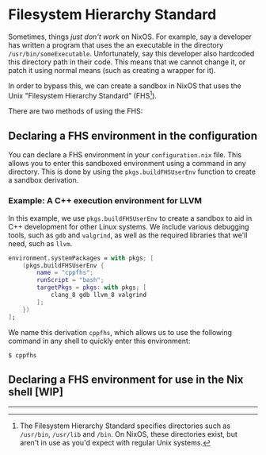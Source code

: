 # Filesystem Hierarchy Standard

Sometimes, things _just don't work_ on NixOS. For example, say a developer has written a program that uses the an executable in the directory `/usr/bin/someExecutable`. Unfortunately, say this developer also hardcoded this directory path in their code. This means that we cannot change it, or patch it using normal means (such as creating a wrapper for it).

In order to bypass this, we can create a sandbox in NixOS that uses the Unix "Filesystem Hierarchy Standard" (FHS[^1]).

There are two methods of using the FHS:

## Declaring a FHS environment in the configuration

You can declare a FHS environment in your `configuration.nix` file. This allows you to enter this sandboxed environment using a command in any directory. This is done by using the `pkgs.buildFHSUserEnv` function to create a sandbox derivation.

### Example: A C++ execution environment for LLVM

In this example, we use `pkgs.buildFHSUserEnv` to create a sandbox to aid in C++ development for other Linux systems. We include various debugging tools, such as `gdb` and `valgrind`, as well as the required libraries that we'll need, such as `llvm`.

```nix
environment.systemPackages = with pkgs; [
    (pkgs.buildFHSUserEnv {
        name = "cppfhs";
        runScript = "bash";
        targetPkgs = pkgs: with pkgs; [
        	clang_8 gdb llvm_8 valgrind
        ]; 
    })
];
```

We name this derivation `cppfhs`, which allows us to use the following command in any shell to quickly enter this environment:

```
$ cppfhs
```

## Declaring a FHS environment for use in the Nix shell [WIP]

-----

[^1]: The Filesystem Hierarchy Standard specifies directories such as `/usr/bin`, `/usr/lib` and `/bin`. On NixOS, these directories exist, but aren't in use as you'd expect with regular Unix systems.